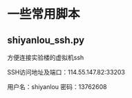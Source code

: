# 一些常用脚本

## shiyanlou_ssh.py
方便连接实验楼的虚拟机ssh

SSH访问地址及端口：114.55.147.82:33203

用户名：shiyanlou 密码：13762608

